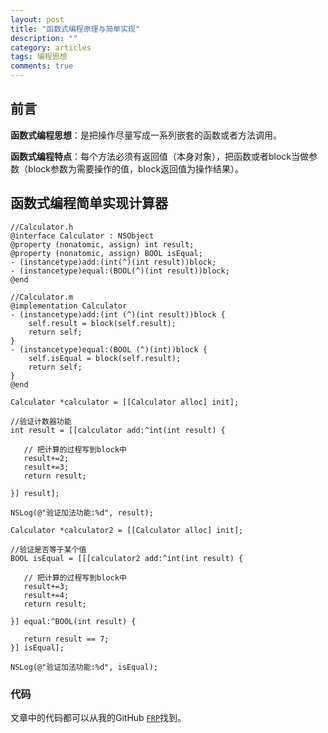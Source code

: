 ```yaml
---
layout: post
title: "函数式编程原理与简单实现"
description: ""
category: articles
tags: 编程思想
comments: true
---
```


## 前言

**函数式编程思想**：是把操作尽量写成一系列嵌套的函数或者方法调用。

**函数式编程特点**：每个方法必须有返回值（本身对象），把函数或者block当做参数（block参数为需要操作的值，block返回值为操作结果）。

## 函数式编程简单实现计算器

```objc
//Calculator.h
@interface Calculator : NSObject
@property (nonatomic, assign) int result;
@property (nonatomic, assign) BOOL isEqual;
- (instancetype)add:(int(^)(int result))block;
- (instancetype)equal:(BOOL(^)(int result))block;
@end

//Calculator.m
@implementation Calculator
- (instancetype)add:(int (^)(int result))block {
    self.result = block(self.result);
    return self;
}
- (instancetype)equal:(BOOL (^)(int))block {
    self.isEqual = block(self.result);
    return self;
}
@end
```

```objc
Calculator *calculator = [[Calculator alloc] init];
    
//验证计数器功能
int result = [[calculator add:^int(int result) {
   
   // 把计算的过程写到block中
   result+=2;
   result+=3;
   return result;
   
}] result];
    
NSLog(@"验证加法功能:%d", result);
    
Calculator *calculator2 = [[Calculator alloc] init];
    
//验证是否等于某个值
BOOL isEqual = [[[calculator2 add:^int(int result) {
   
   // 把计算的过程写到block中
   result+=3;
   result+=4;
   return result;
   
}] equal:^BOOL(int result) {
   
   return result == 7;
}] isEqual];
    
NSLog(@"验证加法功能:%d", isEqual);
```

### 代码
文章中的代码都可以从我的GitHub [`FRP`](https://github.com/lettleprince/FRP)找到。



